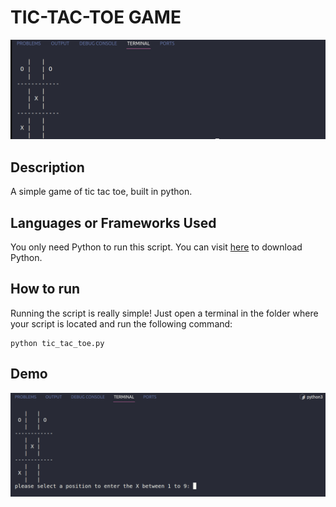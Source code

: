 # TIC-TAC-TOE GAME
![image](tic1.png)

## Description
A simple game of tic tac toe, built in python.

## Languages or Frameworks Used
You only need Python to run this script. You can visit [here](https://www.python.org/downloads/) to download Python.

## How to run
Running the script is really simple! Just open a terminal in the folder where your script is located and run the following command:
```
python tic_tac_toe.py
```

## Demo
![image](tic-toc-toe.png)
